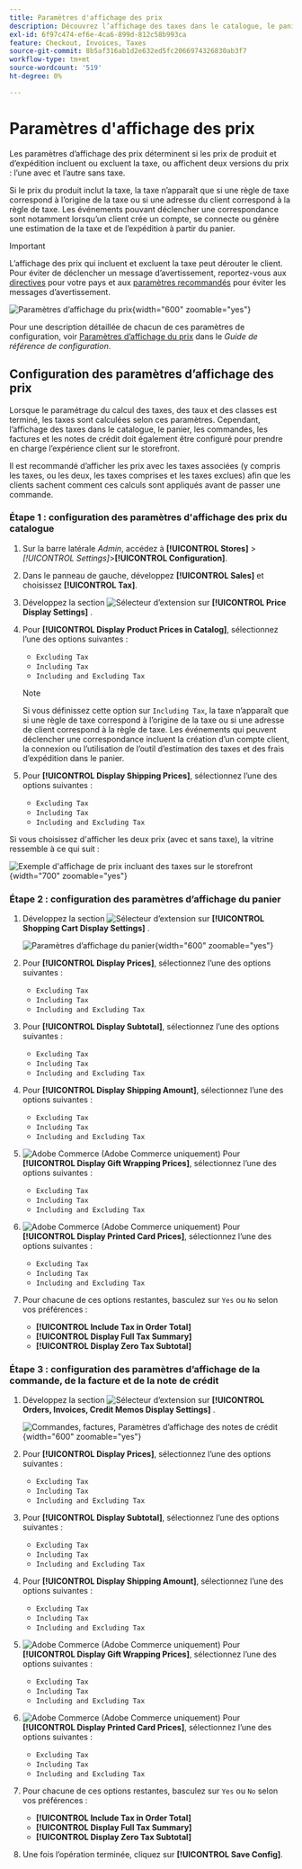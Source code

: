 ```yaml
---
title: Paramètres d'affichage des prix
description: Découvrez l’affichage des taxes dans le catalogue, le panier, les commandes, les factures et les notes de crédit qui prennent en charge l’expérience d’achat des clients.
exl-id: 6f97c474-ef6e-4ca6-899d-812c58b993ca
feature: Checkout, Invoices, Taxes
source-git-commit: 8b5af316ab1d2e632ed5fc2066974326830ab3f7
workflow-type: tm+mt
source-wordcount: '519'
ht-degree: 0%

---
```


# Paramètres d&#39;affichage des prix

Les paramètres d’affichage des prix déterminent si les prix de produit et d’expédition incluent ou excluent la taxe, ou affichent deux versions du prix : l’une avec et l’autre sans taxe.

Si le prix du produit inclut la taxe, la taxe n’apparaît que si une règle de taxe correspond à l’origine de la taxe ou si une adresse du client correspond à la règle de taxe. Les événements pouvant déclencher une correspondance sont notamment lorsqu’un client crée un compte, se connecte ou génère une estimation de la taxe et de l’expédition à partir du panier.

>[!IMPORTANT]
>
>L’affichage des prix qui incluent et excluent la taxe peut dérouter le client. Pour éviter de déclencher un message d’avertissement, reportez-vous aux [directives](international-tax-guidelines.md) pour votre pays et aux [paramètres recommandés](taxes.md#warning-messages) pour éviter les messages d’avertissement.

![Paramètres d’affichage du prix](../configuration-reference/sales/assets/tax-price-display-settings.png){width="600" zoomable="yes"}

Pour une description détaillée de chacun de ces paramètres de configuration, voir [Paramètres d’affichage du prix](../configuration-reference/sales/tax.md#price-display-settings) dans le _Guide de référence de configuration_.

## Configuration des paramètres d’affichage des prix

Lorsque le paramétrage du calcul des taxes, des taux et des classes est terminé, les taxes sont calculées selon ces paramètres. Cependant, l’affichage des taxes dans le catalogue, le panier, les commandes, les factures et les notes de crédit doit également être configuré pour prendre en charge l’expérience client sur le storefront.

Il est recommandé d’afficher les prix avec les taxes associées (y compris les taxes, ou les deux, les taxes comprises et les taxes exclues) afin que les clients sachent comment ces calculs sont appliqués avant de passer une commande.

### Étape 1 : configuration des paramètres d&#39;affichage des prix du catalogue

1. Sur la barre latérale _Admin_, accédez à **[!UICONTROL Stores]** > _[!UICONTROL Settings]_>**[!UICONTROL Configuration]**.

1. Dans le panneau de gauche, développez **[!UICONTROL Sales]** et choisissez **[!UICONTROL Tax]**.

1. Développez la section ![Sélecteur d’extension](../assets/icon-display-expand.png) sur **[!UICONTROL Price Display Settings]** .

1. Pour **[!UICONTROL Display Product Prices in Catalog]**, sélectionnez l’une des options suivantes :

   - `Excluding Tax`
   - `Including Tax`
   - `Including and Excluding Tax`

   >[!NOTE]
   >
   >Si vous définissez cette option sur `Including Tax`, la taxe n’apparaît que si une règle de taxe correspond à l’origine de la taxe ou si une adresse de client correspond à la règle de taxe. Les événements qui peuvent déclencher une correspondance incluent la création d’un compte client, la connexion ou l’utilisation de l’outil d’estimation des taxes et des frais d’expédition dans le panier.

1. Pour **[!UICONTROL Display Shipping Prices]**, sélectionnez l’une des options suivantes :

   - `Excluding Tax`
   - `Including Tax`
   - `Including and Excluding Tax`

Si vous choisissez d&#39;afficher les deux prix (avec et sans taxe), la vitrine ressemble à ce qui suit :

![Exemple d&#39;affichage de prix incluant des taxes sur le storefront](./assets/catalog-prices-tax.png){width="700" zoomable="yes"}

### Étape 2 : configuration des paramètres d’affichage du panier

1. Développez la section ![Sélecteur d’extension](../assets/icon-display-expand.png) sur **[!UICONTROL Shopping Cart Display Settings]** .

   ![ Paramètres d’affichage du panier](../configuration-reference/sales/assets/tax-shopping-cart-display-settings.png){width="600" zoomable="yes"}

1. Pour **[!UICONTROL Display Prices]**, sélectionnez l’une des options suivantes :

   - `Excluding Tax`
   - `Including Tax`
   - `Including and Excluding Tax`

1. Pour **[!UICONTROL Display Subtotal]**, sélectionnez l’une des options suivantes :

   - `Excluding Tax`
   - `Including Tax`
   - `Including and Excluding Tax`

1. Pour **[!UICONTROL Display Shipping Amount]**, sélectionnez l’une des options suivantes :

   - `Excluding Tax`
   - `Including Tax`
   - `Including and Excluding Tax`

1. ![Adobe Commerce](../assets/adobe-logo.svg) (Adobe Commerce uniquement) Pour **[!UICONTROL Display Gift Wrapping Prices]**, sélectionnez l’une des options suivantes :

   - `Excluding Tax`
   - `Including Tax`
   - `Including and Excluding Tax`

1. ![Adobe Commerce](../assets/adobe-logo.svg) (Adobe Commerce uniquement) Pour **[!UICONTROL Display Printed Card Prices]**, sélectionnez l’une des options suivantes :

   - `Excluding Tax`
   - `Including Tax`
   - `Including and Excluding Tax`

1. Pour chacune de ces options restantes, basculez sur `Yes` ou `No` selon vos préférences :

   - **[!UICONTROL Include Tax in Order Total]**
   - **[!UICONTROL Display Full Tax Summary]**
   - **[!UICONTROL Display Zero Tax Subtotal]**

### Étape 3 : configuration des paramètres d’affichage de la commande, de la facture et de la note de crédit

1. Développez la section ![Sélecteur d’extension](../assets/icon-display-expand.png) sur **[!UICONTROL Orders, Invoices, Credit Memos Display Settings]** .

   ![Commandes, factures, Paramètres d’affichage des notes de crédit](../configuration-reference/sales/assets/tax-orders-invoices-credit-memos-display-settings.png){width="600" zoomable="yes"}

1. Pour **[!UICONTROL Display Prices]**, sélectionnez l’une des options suivantes :

   - `Excluding Tax`
   - `Including Tax`
   - `Including and Excluding Tax`

1. Pour **[!UICONTROL Display Subtotal]**, sélectionnez l’une des options suivantes :

   - `Excluding Tax`
   - `Including Tax`
   - `Including and Excluding Tax`

1. Pour **[!UICONTROL Display Shipping Amount]**, sélectionnez l’une des options suivantes :

   - `Excluding Tax`
   - `Including Tax`
   - `Including and Excluding Tax`

1. ![Adobe Commerce](../assets/adobe-logo.svg) (Adobe Commerce uniquement) Pour **[!UICONTROL Display Gift Wrapping Prices]**, sélectionnez l’une des options suivantes :

   - `Excluding Tax`
   - `Including Tax`
   - `Including and Excluding Tax`

1. ![Adobe Commerce](../assets/adobe-logo.svg) (Adobe Commerce uniquement) Pour **[!UICONTROL Display Printed Card Prices]**, sélectionnez l’une des options suivantes :

   - `Excluding Tax`
   - `Including Tax`
   - `Including and Excluding Tax`

1. Pour chacune de ces options restantes, basculez sur `Yes` ou `No` selon vos préférences :

   - **[!UICONTROL Include Tax in Order Total]**
   - **[!UICONTROL Display Full Tax Summary]**
   - **[!UICONTROL Display Zero Tax Subtotal]**

1. Une fois l’opération terminée, cliquez sur **[!UICONTROL Save Config]**.
